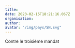 ```yaml
---
title: 
date: 2023-02-15T18:21:16.067Z
organisation: 
author: 
avatar: "/img/pays/SN.svg"
---
```


Contre le troisième mandat